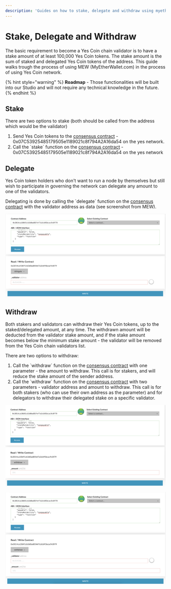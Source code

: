 ```yaml
---
description: 'Guides on how to stake, delegate and withdraw using myetherwallet.com'
---
```


# Stake, Delegate and Withdraw

The basic requirement to become a Yes Coin chain validator is to have a stake amount of at least 100,000 Yes Coin tokens. The stake amount is the sum of staked and delegated Yes Coin tokens of the address. This guide walks trough the process of using MEW \(MyEtherWallet.com\) in the process of using Yes Coin network.

{% hint style="warning" %}
**Roadmap** - Those functionalities will be built into our Studio and will not require any technical knowledge in the future.
{% endhint %}

## Stake

There are two options to stake \(both should be called from the address which would be the validator\)

1. Send Yes Coin tokens to the [consensus contract](https://yesscan.io/address/0x07C53925485179505e1189021c8f794A2A16da54) - 0x07C53925485179505e1189021c8f794A2A16da54 on the yes network.
2. Call the \`stake\` function on the [consensus contract](https://yesscan.io/address/0x07C53925485179505e1189021c8f794A2A16da54) - 0x07C53925485179505e1189021c8f794A2A16da54 on the yes network

 

## Delegate

Yes Coin token holders who don't want to run a node by themselves but still wish to participate in governing the network can delegate any amount to one of the validators.

Delegating is done by calling the \`delegate\` function on the [consensus contract](https://yesscan.io/address/0x07C53925485179505e1189021c8f794A2A16da54) with the validator address as data \(see screenshot from MEW\).

![delegate](../../.gitbook/assets/screen-shot-2019-09-04-at-14.59.27.png)

## Withdraw

Both stakers and validators can withdraw their Yes Coin tokens, up to the staked/delegated amount, at any time. The withdrawn amount will be deducted from the validator stake amount, and if the stake amount becomes below the minimum stake amount - the validator will be removed from the Yes Coin chain validators list.

There are two options to withdraw:

1. Call the \`withdraw\` function on the [consensus contract](https://yesscan.io/address/0x07C53925485179505e1189021c8f794A2A16da54) with one parameter - the amount to withdraw. This call is for stakers, and will reduce the stake amount of the sender address.
2. Call the \`withdraw\` function on the [consensus contract](https://yesscan.io/address/0x07C53925485179505e1189021c8f794A2A16da54) with two parameters - validator address and amount to withdraw. This call is for both stakers \(who can use their own address as the parameter\) and for delegators to withdraw their delegated stake on a specific validator.

![withdraw option \#1](../../.gitbook/assets/screen-shot-2019-09-04-at-15.01.15.png)

![withdraw option \#2](../../.gitbook/assets/screen-shot-2019-09-04-at-15.01.25.png)

